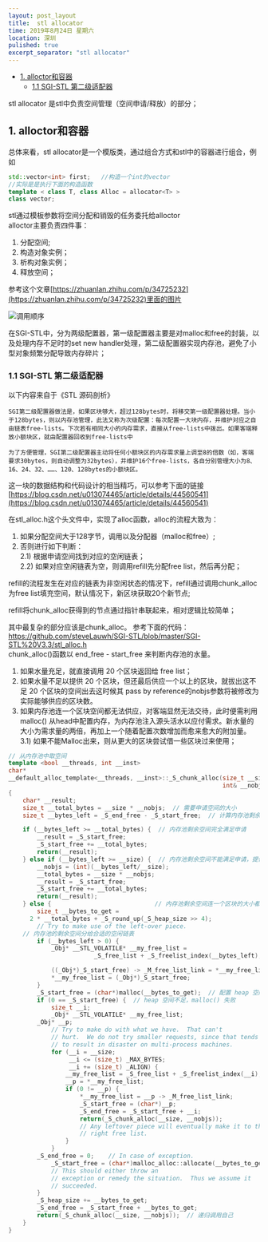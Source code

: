 ```yaml
---
layout: post_layout
title:  stl allocator
time: 2019年8月24日 星期六
location: 深圳
pulished: true
excerpt_separator: "stl allocator"
---
```

<!-- TOC -->

- [1. alloctor和容器](#1-alloctor和容器)
    - [1.1 SGI-STL 第二级适配器](#11-sgi-stl-第二级适配器)

<!-- /TOC -->

stl allocator 是stl中负责空间管理（空间申请/释放）的部分；

## 1. alloctor和容器
总体来看，stl allocator是一个模版类，通过组合方式和stl中的容器进行组合，例如
```c++
std::vector<int> first;   //构造一个int的vector
//实际是是执行下面的构造函数
template < class T, class Alloc = allocator<T> > 
class vector;
```
stl通过模板参数将空间分配和销毁的任务委托给alloctor   
alloctor主要负责四件事：
1. 分配空间;
2. 构造对象实例；
3. 析构对象实例；
4. 释放空间；

参考这个文章[https://zhuanlan.zhihu.com/p/34725232](https://zhuanlan.zhihu.com/p/34725232)里面的图片 

![调用顺序](https://illx.ink/upload/2020/05/7dau406kpsjj5p7bhlarbthtm0.jpg)


在SGI-STL中，分为两级配置器，第一级配置器主要是对malloc和free的封装，以及处理内存不足时的set new handler处理，第二级配置器实现内存池，避免了小型对象频繁分配导致内存碎片；

### 1.1 SGI-STL 第二级适配器

以下内容来自于《STL 源码剖析》

    SGI第二级配置器做法是，如果区块够大，超过128bytes时，将移交第一级配置器处理。当小于128bytes，则以内存池管理，此法又称为次级配置：每次配置一大块内存，并维护对应之自由链表free-lists。下次若有相同大小的内存需求，直接从free-lists中拨出。如果客端释放小额块区，就由配置器回收到free-lists中

    为了方便管理，SGI第二级配置器主动将任何小额块区的内存需求量上调至8的倍数（如，客端要求30bytes，则自动调整为32bytes），并维护16个free-lists，各自分别管理大小为8、16、24、32、……、120、128bytes的小额块区。


这一块的数据结构和代码设计的相当精巧，可以参考下面的链接
[https://blog.csdn.net/u013074465/article/details/44560541](https://blog.csdn.net/u013074465/article/details/44560541) 

在stl_alloc.h这个头文件中，实现了alloc函数，alloc的流程大致为：
1. 如果分配空间大于128字节，调用以及分配器（malloc和free）;  
2. 否则进行如下判断：  
    2.1) 根据申请空间找到对应的空闲链表；  
    2.2) 如果对应空闲链表为空，则调用refill先分配free list，然后再分配；

refill的流程发生在对应的链表为非空闲状态的情况下，refill通过调用chunk_alloc为free list填充空间，默认情况下，新区块获取20个新节点;

refill将chunk_alloc获得到的节点通过指针串联起来，相对逻辑比较简单；

其中最复杂的部分应该是chunk_alloc。
参考下面的代码：https://github.com/steveLauwh/SGI-STL/blob/master/SGI-STL%20V3.3/stl_alloc.h  
chunk_alloc()函数以 end_free - start_free 来判断内存池的水量。
1. 如果水量充足，就直接调用 20 个区块返回给 free list；
2. 如果水量不足以提供 20 个区块，但还最后供应一个以上的区块，就拔出这不足 20 个区块的空间出去这时候其 pass by reference的nobjs参数将被修改为实际能够供应的区块数。
3. 如果内存池连一个区块空间都无法供应，对客端显然无法交待，此时便需利用 malloc() 从head中配置内存，为内存池注入源头活水以应付需求。新水量的大小为需求量的两倍，再加上一个随着配置次数增加而愈来愈大的附加量。  
   3.1) 如果不能Malloc出来，则从更大的区块尝试借一些区块过来使用；


```c++
// 从内存池中取空间
template <bool __threads, int __inst>
char*
__default_alloc_template<__threads, __inst>::_S_chunk_alloc(size_t __size, 
                                                            int& __nobjs)
{
    char* __result;
    size_t __total_bytes = __size * __nobjs;  // 需要申请空间的大小 
    size_t __bytes_left = _S_end_free - _S_start_free;  // 计算内存池剩余空间

    if (__bytes_left >= __total_bytes) {  // 内存池剩余空间完全满足申请
        __result = _S_start_free;
        _S_start_free += __total_bytes;
        return(__result);
    } else if (__bytes_left >= __size) {  // 内存池剩余空间不能满足申请，提供一个以上的区块
        __nobjs = (int)(__bytes_left/__size);
        __total_bytes = __size * __nobjs;
        __result = _S_start_free;
        _S_start_free += __total_bytes;
        return(__result);
    } else {                             // 内存池剩余空间连一个区块的大小都无法提供                      
        size_t __bytes_to_get = 
	  2 * __total_bytes + _S_round_up(_S_heap_size >> 4);
        // Try to make use of the left-over piece.
	// 内存池的剩余空间分给合适的空闲链表
        if (__bytes_left > 0) {
            _Obj* __STL_VOLATILE* __my_free_list =
                        _S_free_list + _S_freelist_index(__bytes_left);

            ((_Obj*)_S_start_free) -> _M_free_list_link = *__my_free_list;
            *__my_free_list = (_Obj*)_S_start_free;
        }
        _S_start_free = (char*)malloc(__bytes_to_get);  // 配置 heap 空间，用来补充内存池
        if (0 == _S_start_free) {  // heap 空间不足，malloc() 失败
            size_t __i;
            _Obj* __STL_VOLATILE* __my_free_list;
	    _Obj* __p;
            // Try to make do with what we have.  That can't
            // hurt.  We do not try smaller requests, since that tends
            // to result in disaster on multi-process machines.
            for (__i = __size;
                 __i <= (size_t) _MAX_BYTES;
                 __i += (size_t) _ALIGN) {
                __my_free_list = _S_free_list + _S_freelist_index(__i);
                __p = *__my_free_list;
                if (0 != __p) {
                    *__my_free_list = __p -> _M_free_list_link;
                    _S_start_free = (char*)__p;
                    _S_end_free = _S_start_free + __i;
                    return(_S_chunk_alloc(__size, __nobjs));
                    // Any leftover piece will eventually make it to the
                    // right free list.
                }
            }
	    _S_end_free = 0;	// In case of exception.
            _S_start_free = (char*)malloc_alloc::allocate(__bytes_to_get);  // 调用第一级配置器
            // This should either throw an
            // exception or remedy the situation.  Thus we assume it
            // succeeded.
        }
        _S_heap_size += __bytes_to_get;
        _S_end_free = _S_start_free + __bytes_to_get;
        return(_S_chunk_alloc(__size, __nobjs));  // 递归调用自己
    }
}
  
```


